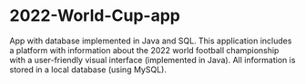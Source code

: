 # 2022-World-Cup-app
App with database implemented in Java and SQL. 
This application includes a platform with information about the 2022 world football championship with a user-friendly visual interface (implemented in Java).
All information is stored in a local database (using MySQL).
